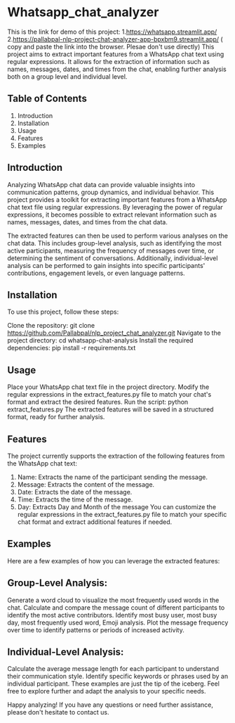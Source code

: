 # Whatsapp_chat_analyzer
This is the link for demo of this project: 
1.https://whatsapp.streamlit.app/
2.https://pallabpal-nlp-project-chat-analyzer-app-bpxbm9.streamlit.app/
( copy and paste the link into the browser. Plesae don't use directly)
This project aims to extract important features from a WhatsApp chat text using regular expressions. It allows for the extraction of information such as names, messages, dates, and times from the chat, enabling further analysis both on a group level and individual level.

## Table of Contents
 1. Introduction
 2. Installation
 3. Usage
 4. Features
 5. Examples
## Introduction
Analyzing WhatsApp chat data can provide valuable insights into communication patterns, group dynamics, and individual behavior. This project provides a toolkit for extracting important features from a WhatsApp chat text file using regular expressions. By leveraging the power of regular expressions, it becomes possible to extract relevant information such as names, messages, dates, and times from the chat data.

The extracted features can then be used to perform various analyses on the chat data. This includes group-level analysis, such as identifying the most active participants, measuring the frequency of messages over time, or determining the sentiment of conversations. Additionally, individual-level analysis can be performed to gain insights into specific participants' contributions, engagement levels, or even language patterns.

## Installation
To use this project, follow these steps:

Clone the repository: git clone https://github.com/Pallabpal/nlp_project_chat_analyzer.git
Navigate to the project directory: cd whatsapp-chat-analysis
Install the required dependencies: pip install -r requirements.txt
## Usage
Place your WhatsApp chat text file in the project directory.
Modify the regular expressions in the extract_features.py file to match your chat's format and extract the desired features.
Run the script: python extract_features.py
The extracted features will be saved in a structured format, ready for further analysis.
## Features
The project currently supports the extraction of the following features from the WhatsApp chat text:

 1. Name: Extracts the name of the participant sending the message.
 2. Message: Extracts the content of the message.
 3. Date: Extracts the date of the message.
 4. Time: Extracts the time of the message.
 5. Day:  Extracts Day and Month of the message
You can customize the regular expressions in the extract_features.py file to match your specific chat format and extract additional features if needed.

## Examples
Here are a few examples of how you can leverage the extracted features:

 ## Group-Level Analysis:

Generate a word cloud to visualize the most frequently used words in the chat.
Calculate and compare the message count of different participants to identify the most active contributors.
Identify most busy user, most busy day, most frequently used word, Emoji analysis.
Plot the message frequency over time to identify patterns or periods of increased activity.

## Individual-Level Analysis:

Calculate the average message length for each participant to understand their communication style.
Identify specific keywords or phrases used by an individual participant.
These examples are just the tip of the iceberg. Feel free to explore further and adapt the analysis to your specific needs.


Happy analyzing! If you have any questions or need further assistance, please don't hesitate to contact us.






